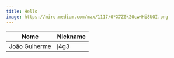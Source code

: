 ```yaml
---
title: Hello
image: https://miro.medium.com/max/1117/0*X7Z0k20cwHHi8UOI.png
---
```


| Nome  | Nickname |
|-------|----------|
| João Gulherme | j4g3     |
